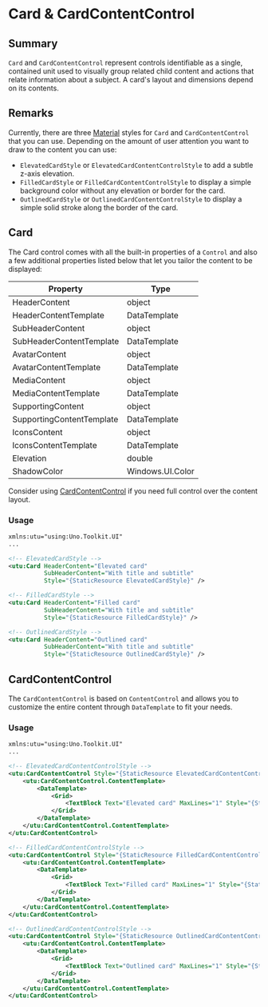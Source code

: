 # Card & CardContentControl

## Summary

`Card` and `CardContentControl` represent controls identifiable as a single, contained unit used to visually group related child content and actions that relate information about a subject.
A card's layout and dimensions depend on its contents.

## Remarks

Currently, there are three [Material](https://m3.material.io/components/cards/) styles for `Card` and `CardContentControl` that you can use. 
Depending on the amount of user attention you want to draw to the content you can use:
- `ElevatedCardStyle` or `ElevatedCardContentControlStyle` to add a subtle z-axis elevation.
- `FilledCardStyle` or `FilledCardContentControlStyle` to display a simple background color without any elevation or border for the card.
- `OutlinedCardStyle` or `OutlinedCardContentControlStyle` to display a simple solid stroke along the border of the card.

## Card
The Card control comes with all the built-in properties of a `Control`  and also a few additional properties listed below that let you tailor the content to be displayed:

| Property                  | Type              |
|---------------------------|-------------------|
| HeaderContent             | object            |
| HeaderContentTemplate     | DataTemplate      |
| SubHeaderContent          | object            |
| SubHeaderContentTemplate  | DataTemplate      |
| AvatarContent             | object            |
| AvatarContentTemplate     | DataTemplate      |
| MediaContent              | object            |
| MediaContentTemplate      | DataTemplate      |
| SupportingContent         | object            |
| SupportingContentTemplate | DataTemplate      |
| IconsContent              | object            |
| IconsContentTemplate      | DataTemplate      |
| Elevation                 | double            |
| ShadowColor               | Windows.UI.Color  |

Consider using [CardContentControl](#cardcontentcontrol) if you need full control over the content layout.

### Usage

```xml
xmlns:utu="using:Uno.Toolkit.UI"
...

<!-- ElevatedCardStyle -->
<utu:Card HeaderContent="Elevated card"
		  SubHeaderContent="With title and subtitle"
		  Style="{StaticResource ElevatedCardStyle}" />

<!-- FilledCardStyle -->
<utu:Card HeaderContent="Filled card"
		  SubHeaderContent="With title and subtitle"
		  Style="{StaticResource FilledCardStyle}" />

<!-- OutlinedCardStyle -->
<utu:Card HeaderContent="Outlined card"
		  SubHeaderContent="With title and subtitle"
		  Style="{StaticResource OutlinedCardStyle}" />
```

## CardContentControl

The `CardContentControl` is based on `ContentControl` and allows you to customize the entire content through `DataTemplate` to fit your needs.

### Usage

```xml
xmlns:utu="using:Uno.Toolkit.UI"
...

<!-- ElevatedCardContentControlStyle -->
<utu:CardContentControl Style="{StaticResource ElevatedCardContentControlStyle}">
	<utu:CardContentControl.ContentTemplate>
		<DataTemplate>
			<Grid>
			    <TextBlock Text="Elevated card" MaxLines="1" Style="{StaticResource HeadlineMedium}" />
			</Grid>
		</DataTemplate>
	</utu:CardContentControl.ContentTemplate>
</utu:CardContentControl>

<!-- FilledCardContentControlStyle -->
<utu:CardContentControl Style="{StaticResource FilledCardContentControlStyle}">
	<utu:CardContentControl.ContentTemplate>
		<DataTemplate>
			<Grid>
			    <TextBlock Text="Filled card" MaxLines="1" Style="{StaticResource HeadlineMedium}" />
			</Grid>
		</DataTemplate>
	</utu:CardContentControl.ContentTemplate>
</utu:CardContentControl>

<!-- OutlinedCardContentControlStyle -->
<utu:CardContentControl Style="{StaticResource OutlinedCardContentControlStyle}">
	<utu:CardContentControl.ContentTemplate>
		<DataTemplate>
			<Grid>
			    <TextBlock Text="Outlined card" MaxLines="1" Style="{StaticResource HeadlineMedium}" />
			</Grid>
		</DataTemplate>
	</utu:CardContentControl.ContentTemplate>
</utu:CardContentControl>
```